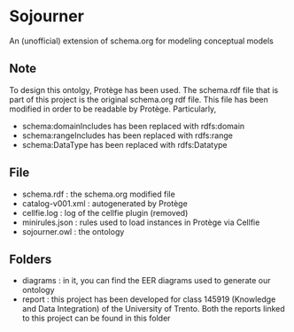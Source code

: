 # Sojourner
An (unofficial) extension of schema.org for modeling conceptual models

## Note
To design this ontolgy, Protège has been used. The schema.rdf file that is part of this project is the original schema.org rdf file. This file has been modified in order to be readable by Protège. Particularly,
* schema:domainIncludes has been replaced with rdfs:domain
* schema:rangeIncludes has been replaced with rdfs:range
* schema:DataType has been replaced with rdfs:Datatype

## File
* schema.rdf : the schema.org modified file
* catalog-v001.xml : autogenerated by Protège
* cellfie.log : log of the cellfie plugin (removed)
* minirules.json : rules used to load instances in Protège via Cellfie
* sojourner.owl : the ontology

## Folders
* diagrams : in it, you can find the EER diagrams used to generate our ontology
* report : this project has been developed for class 145919 (Knowledge and Data Integration) of the University of Trento. Both the reports linked to this project can be found in this folder
